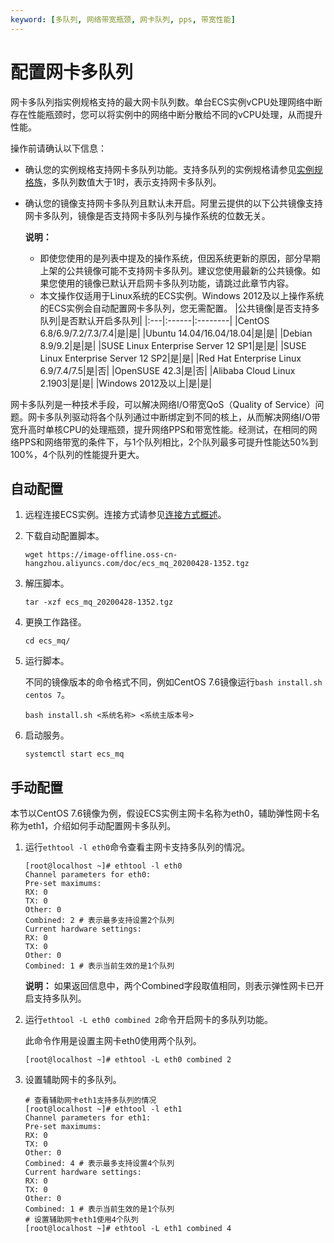 ```yaml
---
keyword: [多队列, 网络带宽瓶颈, 网卡队列, pps, 带宽性能]
---
```


# 配置网卡多队列

网卡多队列指实例规格支持的最大网卡队列数。单台ECS实例vCPU处理网络中断存在性能瓶颈时，您可以将实例中的网络中断分散给不同的vCPU处理，从而提升性能。

操作前请确认以下信息：

-   确认您的实例规格支持网卡多队列功能。支持多队列的实例规格请参见[实例规格族](/intl.zh-CN/实例/实例规格族.md)，多队列数值大于1时，表示支持网卡多队列。
-   确认您的镜像支持网卡多队列且默认未开启。阿里云提供的以下公共镜像支持网卡多队列，镜像是否支持网卡多队列与操作系统的位数无关。

    **说明：**

    -   即使您使用的是列表中提及的操作系统，但因系统更新的原因，部分早期上架的公共镜像可能不支持网卡多队列。建议您使用最新的公共镜像。如果您使用的镜像已默认开启网卡多队列功能，请跳过此章节内容。
    -   本文操作仅适用于Linux系统的ECS实例。Windows 2012及以上操作系统的ECS实例会自动配置网卡多队列，您无需配置。
    |公共镜像|是否支持多队列|是否默认开启多队列|
    |:---|:------|:--------|
    |CentOS 6.8/6.9/7.2/7.3/7.4|是|是|
    |Ubuntu 14.04/16.04/18.04|是|是|
    |Debian 8.9/9.2|是|是|
    |SUSE Linux Enterprise Server 12 SP1|是|是|
    |SUSE Linux Enterprise Server 12 SP2|是|是|
    |Red Hat Enterprise Linux 6.9/7.4/7.5|是|否|
    |OpenSUSE 42.3|是|否|
    |Alibaba Cloud Linux 2.1903|是|是|
    |Windows 2012及以上|是|是|


网卡多队列是一种技术手段，可以解决网络I/O带宽QoS（Quality of Service）问题。网卡多队列驱动将各个队列通过中断绑定到不同的核上，从而解决网络I/O带宽升高时单核CPU的处理瓶颈，提升网络PPS和带宽性能。经测试，在相同的网络PPS和网络带宽的条件下，与1个队列相比，2个队列最多可提升性能达50%到100%，4个队列的性能提升更大。

## 自动配置

1.  远程连接ECS实例。连接方式请参见[连接方式概述](/intl.zh-CN/实例/连接实例/连接方式概述.md)。

2.  下载自动配置脚本。

    ```
    wget https://image-offline.oss-cn-hangzhou.aliyuncs.com/doc/ecs_mq_20200428-1352.tgz
    ```

3.  解压脚本。

    ```
    tar -xzf ecs_mq_20200428-1352.tgz
    ```

4.  更换工作路径。

    ```
    cd ecs_mq/
    ```

5.  运行脚本。

    不同的镜像版本的命令格式不同，例如CentOS 7.6镜像运行`bash install.sh centos 7`。

    ```
    bash install.sh <系统名称> <系统主版本号>
    ```

6.  启动服务。

    ```
    systemctl start ecs_mq
    ```


## 手动配置

本节以CentOS 7.6镜像为例，假设ECS实例主网卡名称为eth0，辅助弹性网卡名称为eth1，介绍如何手动配置网卡多队列。

1.  运行`ethtool -l eth0`命令查看主网卡支持多队列的情况。

    ```
    [root@localhost ~]# ethtool -l eth0
    Channel parameters for eth0:
    Pre-set maximums:
    RX: 0
    TX: 0
    Other: 0
    Combined: 2 # 表示最多支持设置2个队列
    Current hardware settings:
    RX: 0
    TX: 0
    Other: 0
    Combined: 1 # 表示当前生效的是1个队列
    ```

    **说明：** 如果返回信息中，两个Combined字段取值相同，则表示弹性网卡已开启支持多队列。

2.  运行`ethtool -L eth0 combined 2`命令开启网卡的多队列功能。

    此命令作用是设置主网卡eth0使用两个队列。

    ```
    [root@localhost ~]# ethtool -L eth0 combined 2
    ```

3.  设置辅助网卡的多队列。

    ```
    # 查看辅助网卡eth1支持多队列的情况
    [root@localhost ~]# ethtool -l eth1
    Channel parameters for eth1:
    Pre-set maximums:
    RX: 0
    TX: 0
    Other: 0
    Combined: 4 # 表示最多支持设置4个队列
    Current hardware settings:
    RX: 0
    TX: 0
    Other: 0
    Combined: 1 # 表示当前生效的是1个队列
    # 设置辅助网卡eth1使用4个队列
    [root@localhost ~]# ethtool -L eth1 combined 4
    ```


